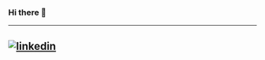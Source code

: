 ### Hi there 👋

<!--
**ymei0072/ymei0072** is a ✨ _special_ ✨ repository because its `README.md` (this file) appears on your GitHub profile.

Here are some ideas to get you started:

- 🔭 I’m currently working on ...
- 🌱 I’m currently learning ...
- 👯 I’m looking to collaborate on ...
- 🤔 I’m looking for help with ...
- 💬 Ask me about ...
- 📫 How to reach me: ...
- 😄 Pronouns: ...
- ⚡ Fun fact: ...
-->

---
[![linkedin](file:///Users/yukstormei/Downloads/linkedin-removebg-preview.png)][1]
---

[1]: https://www.linkedin.com/in/yukstor-mei/
